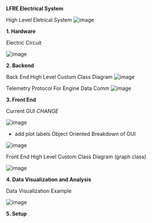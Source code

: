 **LFRE Electrical System**

High Level Eletrical System
![image](https://github.com/izukaike/LFRE/assets/117411866/46c6f6e8-3a58-4e4c-8264-f37696fd51dd)



**1. Hardware**

Electric Circuit

![image](https://github.com/izukaike/LFRE/assets/117411866/daad16bc-3b03-47e3-a256-0256c8611d52)






**2. Backend**

Back End High Level Custom Class Diagram
![image](https://github.com/izukaike/LFRE/assets/117411866/f5860839-77a2-4037-96f3-3bda5fd9b260)


Telemetry Protocol For Engine Data Comm
![image](https://github.com/izukaike/LFRE/assets/117411866/19f0df32-a673-4c0d-bf45-399a623059d7)

**3. Front End**

Current GUI *CHANGE*

![image](https://github.com/izukaike/LFRE/assets/117411866/cb5083c8-9803-4549-bb37-0fba04a07332)

- add plot labels
Object Oriented Breakdown of GUI


![image](https://github.com/izukaike/LFRE/assets/117411866/443ef2c0-23ee-4e44-afd9-74f7bfdb50df)


  
Front End High Level Custom Class Diagram (graph class)

![image](https://github.com/izukaike/LFRE/assets/117411866/d8bb7c13-b89a-4e5e-8969-3f10823c009f)

**4. Data Visualization and Analysis**

Data Visualization Example

![image](https://github.com/izukaike/LFRE/assets/117411866/54c4b1ac-360a-495a-aea6-3dcccd340607)

 

**5. Setup**



